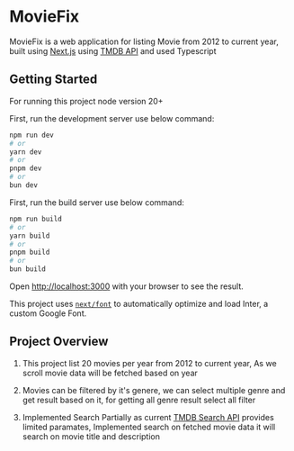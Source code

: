 # MovieFix

MovieFix is a web application for listing Movie from 2012 to current year, built using [Next.js](https://nextjs.org/) using [TMDB API](https://developer.themoviedb.org/reference/discover-movie) and used Typescript

## Getting Started

For running this project node version 20+

First, run the development server use below command:

```bash
npm run dev
# or
yarn dev
# or
pnpm dev
# or
bun dev
```

First, run the build server use below command:

```bash
npm run build
# or
yarn build
# or
pnpm build
# or
bun build
```

Open [http://localhost:3000](http://localhost:3000) with your browser to see the result.

This project uses [`next/font`](https://nextjs.org/docs/basic-features/font-optimization) to automatically optimize and load Inter, a custom Google Font.

## Project Overview

1. This project list 20 movies per year from 2012 to current year, As we scroll movie data will be fetched based on year

2. Movies can be filtered by it's genere, we can select multiple genre and get result based on it, for getting all genre result select all filter

3. Implemented Search Partially as current [TMDB Search API](https://developer.themoviedb.org/docs/search-and-query-for-details) provides limited paramates, Implemented search on fetched movie data it will search on movie title and description
